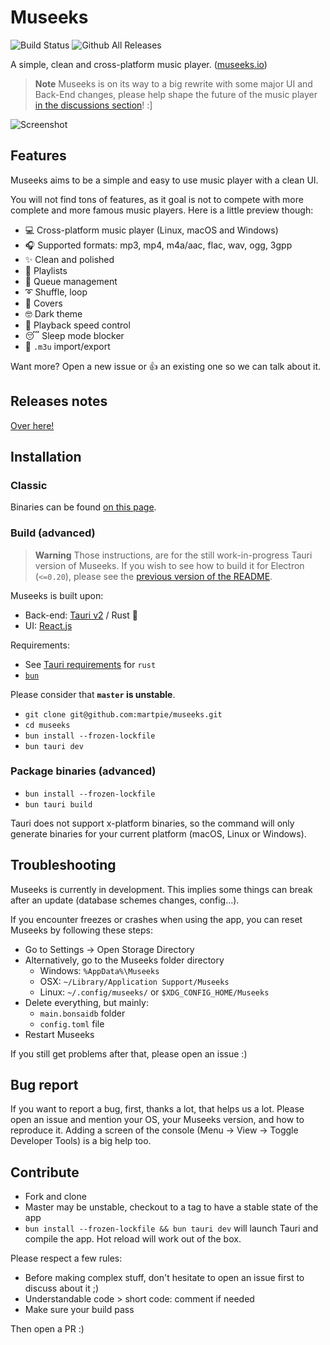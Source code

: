 # Museeks

![Build Status](https://github.com/martpie/museeks/workflows/build/badge.svg)
![Github All Releases](https://img.shields.io/github/downloads/martpie/museeks/total)

A simple, clean and cross-platform music player. ([museeks.io](http://museeks.io))

> **Note**
> Museeks is on its way to a big rewrite with some major UI and Back-End changes, please help shape the future of the music player [in the discussions section](https://github.com/martpie/museeks/discussions)! :]

![Screenshot](screenshot.png)

## Features

Museeks aims to be a simple and easy to use music player with a clean UI.

You will not find tons of features, as it goal is not to compete with more complete and more famous music players. Here is a little preview though:

- 💻 Cross-platform music player (Linux, macOS and Windows)
- 🎧 Supported formats: mp3, mp4, m4a/aac, flac, wav, ogg, 3gpp
- ✨ Clean and polished
- 🌟 Playlists
- 🎼 Queue management
- ➰ Shuffle, loop
- 🌄 Covers
- 🤓 Dark theme
- 🚤 Playback speed control
- 😴 Sleep mode blocker
- 🔄 `.m3u` import/export

Want more? Open a new issue or 👍 an existing one so we can talk about it.

## Releases notes

[Over here!](https://github.com/martpie/museeks/releases)

## Installation

### Classic

Binaries can be found [on this page](https://github.com/martpie/museeks/releases).

### Build (advanced)

> **Warning**
> Those instructions, are for the still work-in-progress Tauri version of Museeks. If you wish to see how to build it for Electron (`<=0.20`), please see the [previous version of the README](https://github.com/martpie/museeks/blob/277203176555331f88462d4ba2cf88d07d436ddc/README.md#build-advanced).

Museeks is built upon:

- Back-end: [Tauri v2](https://v2.tauri.app/) / Rust 🦀
- UI: [React.js](https://react.dev)

Requirements:

- See [Tauri requirements](https://v2.tauri.app/start/prerequisites/) for `rust`
- [`bun`](https://bun.sh)

Please consider that **`master` is unstable**.

- `git clone git@github.com:martpie/museeks.git`
- `cd museeks`
- `bun install --frozen-lockfile`
- `bun tauri dev`

### Package binaries (advanced)

- `bun install --frozen-lockfile`
- `bun tauri build`

Tauri does not support x-platform binaries, so the command will only generate binaries for your current platform (macOS, Linux or Windows).

## Troubleshooting

Museeks is currently in development. This implies some things can break after an update (database schemes changes, config...).

If you encounter freezes or crashes when using the app, you can reset Museeks by following these steps:

- Go to Settings -> Open Storage Directory
- Alternatively, go to the Museeks folder directory
  - Windows: `%AppData%\Museeks`
  - OSX: `~/Library/Application Support/Museeks`
  - Linux: `~/.config/museeks/` or `$XDG_CONFIG_HOME/Museeks`
- Delete everything, but mainly:
  - `main.bonsaidb` folder
  - `config.toml` file
- Restart Museeks

If you still get problems after that, please open an issue :)

## Bug report

If you want to report a bug, first, thanks a lot, that helps us a lot. Please open an issue and mention your OS, your Museeks version, and how to reproduce it. Adding a screen of the console (Menu -> View -> Toggle Developer Tools) is a big help too.

## Contribute

- Fork and clone
- Master may be unstable, checkout to a tag to have a stable state of the app
- `bun install --frozen-lockfile && bun tauri dev` will launch Tauri and compile the app. Hot reload will work out of the box.

Please respect a few rules:

- Before making complex stuff, don't hesitate to open an issue first to discuss about it ;)
- Understandable code > short code: comment if needed
- Make sure your build pass

Then open a PR :)

